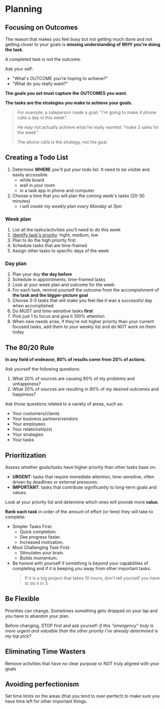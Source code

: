 # Planning

## Focusing on Outcomes

The reason that makes you feel busy but not getting much done and not getting closer to your goals is **missing understanding of WHY you're doing the task**.

A completed task is not the outcome.

Ask your self:
- "What's OUTCOME you're hoping to achieve?"
- "What do you really want?"

**The goals you set must capture the OUTCOMES you want.**

**The tasks are the strategies you make to achieve your goals.**

> For example, a saleperson made a goal: "i'm going to make 4 phone calls a day in this week".
>
> He may not actually achieve what he really wanted: "make 2 sales for the week".
> 
> The phone calls is the strategy, not the goal.


## Creating a Todo List

1. Determine **WHERE** you'll put your todo list. It need to be visible and easily accessible.
   - white board
   - wall in your room
   - in a task app in phone and computer
2. Choose a time that you will plan the coming week's tasks (20-30 minutes)
   - *i will create my weekly plan every Monday at 7pm*

### Week plan
1. List all the tasks/activities you'll need to do this week
2. [Identify task's priority](#prioritization): hight, medium, low
3. Plan to do the high priority first
4. Schedule tasks that are time-framed
5. Assign other tasks to specific days of the week

### Day plan
1. Plan your day **the day before**
2. Schedule in appointments, time-framed tasks
3. Look at your week plan and outcome for the week
4. For each task, remind yourself the outcome from the accompishment of **the task and the bigger-picture goal**
5. Choose 3-5 tasks that will make you feel like it was a successful day when accomplished
6. Do MUST and time-sensitive tasks **first**
7. Pick just 1 to focus and give it 100% attention
8. When new needs arise, if they're not higher priority than your current focused tasks, add them to your weekly list and do NOT work on them today


## The 80/20 Rule

**In any field of endeavor, 80% of results come from 20% of actions.**

Ask yourself the following questions:
1. What 20% of sources are causing 80% of my problems and unhappiness?
2. What 20% of sources are resulting in 80% of my desired outcomes and happiness?

Ask those questions related to a variety of areas, such as:
- Your customers/clients
- Your business partners/vendors
- Your employees
- Your relationship(s)
- Your strategies
- Your tasks


## Prioritization

Assess whether goals/tasks have higher priority than other tasks base on:
- **URGENT**: tasks that require immediate attention, time-sensitive, often driven by deadlines or external pressures.
- **IMPORTANT**: tasks that contribute significantly to long-term goals and values.

Look at your priority list and determine which ones will provide more **value**.

**Rank each task** in order of the amount of effort (or time) they will take to complete:
- Simpler Tasks First:
  - Quick completion.
  - See progress faster.
  - Increased motivation.
- Most Challenging Task First:
  - Stimulates your brain.
  - Builds momentum.
- Be honest with yourself if something is beyond your capabilities of completing and if it is keeping you away from other important tasks.
  > If it is a big project that takes 10 hours, don’t tell yourself you have to do it in 3.


## Be Flexible

Priorities can change. Sometimes something gets dropped on your lap and you have to abandon your plan.

Before changing, STOP first and ask yourself: *if this "emergency" truly is more urgent and valuable than the other priority I’ve already determined is my top pick?*


## Eliminating Time Wasters

Remove activities that have no clear purpose or NOT truly aligned with your goals


## Avoiding perfectionism

Set time limits on the areas (that you tend to over-perfect) to make sure you have time left for other important things.
